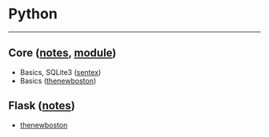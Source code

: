# Python

<hr/>

## Core ([notes](https://github.com/blitz70/Python/blob/master/note_core.txt), [module](https://github.com/blitz70/Python/blob/master/note_module.txt))

* Basics, SQLite3 ([sentex](https://www.youtube.com/playlist?list=PLQVvvaa0QuDe8XSftW-RAxdo6OmaeL85M))
* Basics ([thenewboston](https://www.youtube.com/playlist?list=PL6gx4Cwl9DGAcbMi1sH6oAMk4JHw91mC_))

## Flask ([notes](https://github.com/blitz70/Python/blob/master/note_flask.txt))

* [thenewboston](https://www.youtube.com/playlist?list=PL6gx4Cwl9DGAcbMi1sH6oAMk4JHw91mC_)

